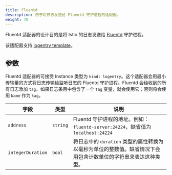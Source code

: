 ```yaml
---
title: Fluentd
description: 用于将日志发送给 Fluentd 守护进程的适配器。
weight: 70
---
```


Fluentd 适配器的设计目的是将 Istio 的日志发送给 [Fluentd](https://www.fluentd.org/) 守护进程。

该适配器支持 [logentry template](/zh/docs/reference/config/policy-and-telemetry/templates/logentry/)。

## 参数

Fluentd 适配器的可接受 Instance 类型为 `kind: logentry`。这个适配器会用最小传输量的方式将日志传输给监听日志的 Fluentd 守护进程。Fluentd 会给收到的所有日志添加 `tag`。如果日志条目中包含了一个 `tag` 变量，就会使用它；否则将会使用 `Name` 作为 `tag`。

|字段|类型|说明|
|---|---|---|
|`address`|`string`|Fluentd 守护进程的地址。例如：`fluentd-server:24224`，缺省值为 `localhost:24224`|
|`integerDuration`|`bool`|将日志中的 `duration` 类型的属性转换为以毫秒为单位的整数值。缺省情况下会用包含计数单位的字符串来表达这种类型。|
